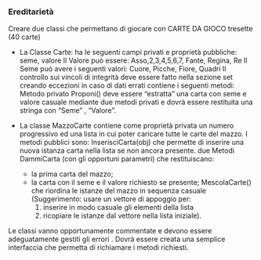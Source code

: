 ### Ereditarietà
Creare due classi che permettano di giocare con CARTE DA GIOCO tresette (40 carte)

- La Classe Carte:
ha le seguenti campi privati e proprietà pubbliche: seme, valore
Il Valore può essere: Asso,2,3,4,5,6,7, Fante, Regina, Re
Il Seme può avere i seguenti valori: Cuore, Picche, Fiore, Quadri
Il controllo sui vincoli di integrità deve essere fatto nella sezione set creando eccezioni in
caso di dati errati
contiene i seguenti metodi:
Metodo privato Proponi() deve essere “estratta” una carta con seme e valore casuale
mediante due metodi privati e dovrà essere restituita una stringa con “Seme” , “Valore”.

- La classe MazzoCarte
contiene come proprietà privata un numero progressivo ed una lista in cui poter caricare tutte
le carte del mazzo.
I metodi pubblici sono:
InserisciCarta(obj) che permette di inserire una nuova istanza carta nella lista se non
ancora presente.
due Metodi DammiCarta (con gli opportuni parametri) che restituiscano:
  - la prima carta del mazzo;
  - la carta con il seme e il valore richiesto se presente;
MescolaCarte() che riordina le istanze del mazzo in sequenza casuale
(Suggerimento: usare un vettore di appoggio per:
    1) inserire in modo casuale gli elementi della lista
    2) ricopiare le istanze dal vettore nella lista iniziale).

Le classi vanno opportunamente commentate e devono essere adeguatamente gestiti gli errori .
Dovrà essere creata una semplice interfaccia che permetta di richiamare i metodi richiesti.
